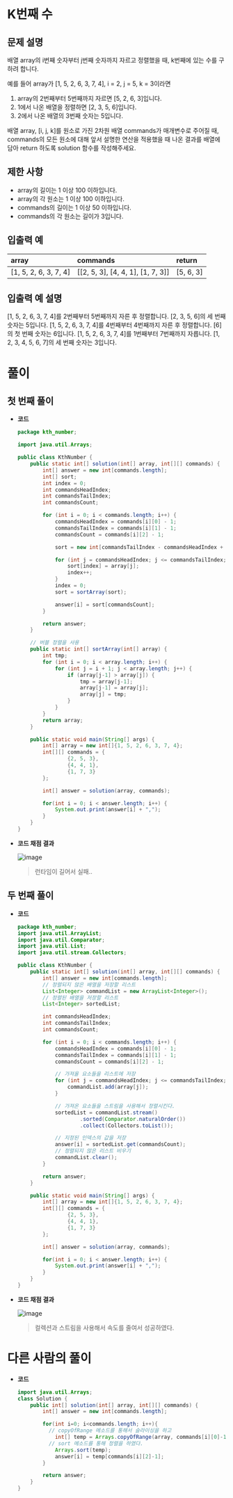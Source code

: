 # K번째 수

## 문제 설명

배열 array의 i번째 숫자부터 j번째 숫자까지 자르고 정렬했을 때, k번째에 있는 수를 구하려 합니다.

예를 들어 array가 [1, 5, 2, 6, 3, 7, 4], i = 2, j = 5, k = 3이라면

1. array의 2번째부터 5번째까지 자르면 [5, 2, 6, 3]입니다.
2. 1에서 나온 배열을 정렬하면 [2, 3, 5, 6]입니다.
3. 2에서 나온 배열의 3번째 숫자는 5입니다.

배열 array, [i, j, k]를 원소로 가진 2차원 배열 commands가 매개변수로 주어질 때, commands의 모든 원소에 대해 앞서 설명한 연산을 적용했을 때 나온 결과를 배열에 담아 return 하도록 solution 함수를 작성해주세요.



## 제한 사항

- array의 길이는 1 이상 100 이하입니다.
- array의 각 원소는 1 이상 100 이하입니다.
- commands의 길이는 1 이상 50 이하입니다.
- commands의 각 원소는 길이가 3입니다.



## 입출력 예

| array                 | commands                          | return    |
| :-------------------- | :-------------------------------- | :-------- |
| [1, 5, 2, 6, 3, 7, 4] | [[2, 5, 3], [4, 4, 1], [1, 7, 3]] | [5, 6, 3] |



## 입출력 예 설명

[1, 5, 2, 6, 3, 7, 4]를 2번째부터 5번째까지 자른 후 정렬합니다. [2, 3, 5, 6]의 세 번째 숫자는 5입니다.
[1, 5, 2, 6, 3, 7, 4]를 4번째부터 4번째까지 자른 후 정렬합니다. [6]의 첫 번째 숫자는 6입니다.
[1, 5, 2, 6, 3, 7, 4]를 1번째부터 7번째까지 자릅니다. [1, 2, 3, 4, 5, 6, 7]의 세 번째 숫자는 3입니다.



# 풀이

## 첫 번째 풀이

* **코드**

  ```java
  package kth_number;
  
  import java.util.Arrays;
  
  public class KthNumber {
      public static int[] solution(int[] array, int[][] commands) {
          int[] answer = new int[commands.length];
          int[] sort;
          int index = 0;
          int commandsHeadIndex;
          int commandsTailIndex;
          int commandsCount;
  
          for (int i = 0; i < commands.length; i++) {
              commandsHeadIndex = commands[i][0] - 1;
              commandsTailIndex = commands[i][1] - 1;
              commandsCount = commands[i][2] - 1;
  
              sort = new int[commandsTailIndex - commandsHeadIndex + 1];
  
              for (int j = commandsHeadIndex; j <= commandsTailIndex; j++) {
                  sort[index] = array[j];
                  index++;
              }
              index = 0;
              sort = sortArray(sort);
  
              answer[i] = sort[commandsCount];
          }
  
          return answer;
      }
  
  	  // 버블 정렬을 사용
      public static int[] sortArray(int[] array) {
          int tmp;
          for (int i = 0; i < array.length; i++) {
              for (int j = i + 1; j < array.length; j++) {
                  if (array[j-1] > array[j]) {
                      tmp = array[j-1];
                      array[j-1] = array[j];
                      array[j] = tmp;
                  }
              }
          }
          return array;
      }
  
      public static void main(String[] args) {
          int[] array = new int[]{1, 5, 2, 6, 3, 7, 4};
          int[][] commands = {
                  {2, 5, 3},
                  {4, 4, 1},
                  {1, 7, 3}
          };
  
          int[] answer = solution(array, commands);
  
          for(int i = 0; i < answer.length; i++) {
              System.out.print(answer[i] + ",");
          }
      }
  }
  ```

* **코드 채점 결과**

  ![image](../../capture/kthNumberCapture1.png)

  > 런타임이 길어서 실패..



## 두 번째 풀이

* **코드**

  ```java
  package kth_number;
  import java.util.ArrayList;
  import java.util.Comparator;
  import java.util.List;
  import java.util.stream.Collectors;
  
  public class KthNumber {
      public static int[] solution(int[] array, int[][] commands) {
          int[] answer = new int[commands.length];
          // 정렬되지 않은 배열을 저장할 리스트
          List<Integer> commandList = new ArrayList<Integer>();
          // 정렬된 배열을 저장할 리스트
          List<Integer> sortedList;
  
          int commandsHeadIndex;
          int commandsTailIndex;
          int commandsCount;
  
          for (int i = 0; i < commands.length; i++) {
              commandsHeadIndex = commands[i][0] - 1;
              commandsTailIndex = commands[i][1] - 1;
              commandsCount = commands[i][2] - 1;
  
              // 가져올 요소들을 리스트에 저장
              for (int j = commandsHeadIndex; j <= commandsTailIndex; j++) {
                  commandList.add(array[j]);
              }
  
              // 가져온 요소들을 스트림을 사용해서 정렬시킨다.
              sortedList = commandList.stream()
                      .sorted(Comparator.naturalOrder())
                      .collect(Collectors.toList());
  
              // 지정된 인덱스의 값을 저장
              answer[i] = sortedList.get(commandsCount);
              // 정렬되지 않은 리스트 비우기
              commandList.clear();
          }
  
          return answer;
      }
  
      public static void main(String[] args) {
          int[] array = new int[]{1, 5, 2, 6, 3, 7, 4};
          int[][] commands = {
                  {2, 5, 3},
                  {4, 4, 1},
                  {1, 7, 3}
          };
  
          int[] answer = solution(array, commands);
  
          for(int i = 0; i < answer.length; i++) {
              System.out.print(answer[i] + ",");
          }
      }
  }
  ```

* **코드 채점 결과**

  ![image](../../capture/KthNumberCapture2.png)

  > 컬렉션과 스트림을 사용해서 속도를 줄여서 성공하였다.



# 다른 사람의 풀이

* **코드**

  ```java
  import java.util.Arrays;
  class Solution {
      public int[] solution(int[] array, int[][] commands) {
          int[] answer = new int[commands.length];
  
          for(int i=0; i<commands.length; i++){
            // copyOfRange 메소드를 통해서 슬라이싱을 하고
              int[] temp = Arrays.copyOfRange(array, commands[i][0]-1, commands[i][1]);
            // sort 메소드를 통해 정렬을 하였다.
              Arrays.sort(temp);
              answer[i] = temp[commands[i][2]-1];
          }
  
          return answer;
      }
  }
  ```

  